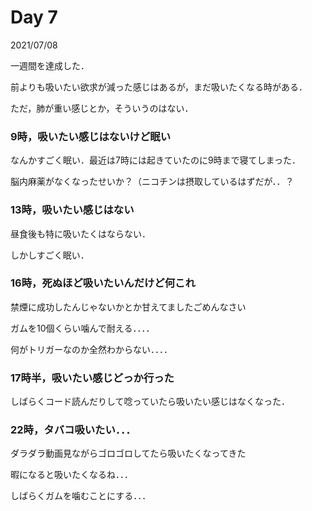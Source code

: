 # Day 7
2021/07/08

一週間を達成した．

前よりも吸いたい欲求が減った感じはあるが，まだ吸いたくなる時がある．

ただ，肺が重い感じとか，そういうのはない．

### 9時，吸いたい感じはないけど眠い
なんかすごく眠い．最近は7時には起きていたのに9時まで寝てしまった．

脳内麻薬がなくなったせいか？（ニコチンは摂取しているはずだが．．？

### 13時，吸いたい感じはない
昼食後も特に吸いたくはならない．

しかしすごく眠い．

### 16時，死ぬほど吸いたいんだけど何これ
禁煙に成功したんじゃないかとか甘えてましたごめんなさい

ガムを10個くらい噛んで耐える．．．．

何がトリガーなのか全然わからない．．．．

### 17時半，吸いたい感じどっか行った
しばらくコード読んだりして唸っていたら吸いたい感じはなくなった．

### 22時，タバコ吸いたい．．．
ダラダラ動画見ながらゴロゴロしてたら吸いたくなってきた

暇になると吸いたくなるね．．．

しばらくガムを噛むことにする．．．
